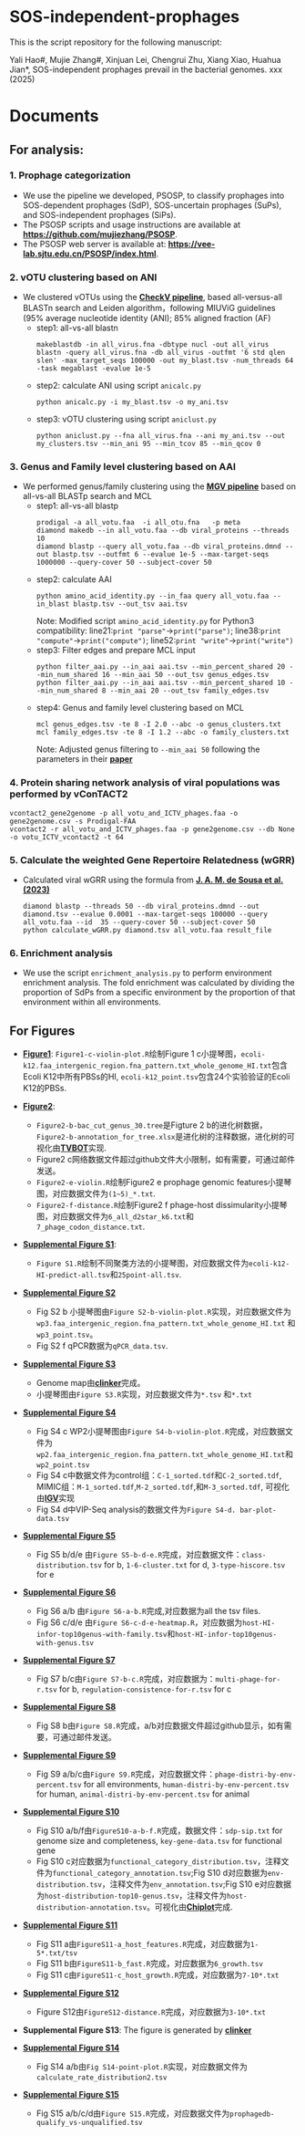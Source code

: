 # SOS-independent-prophages
This is the script repository for the following manuscript:

Yali Hao#, Mujie Zhang#, Xinjuan Lei, Chengrui Zhu, Xiang Xiao, Huahua Jian*, SOS-independent prophages prevail in the bacterial genomes. xxx (2025)

# Documents

## For analysis:

### 1. Prophage categorization
   
- We use the pipeline we developed, PSOSP, to classify prophages into SOS-dependent prophages (SdP), SOS-uncertain prophages (SuPs), and SOS-independent prophages (SiPs).
- The PSOSP scripts and usage instructions are available at **https://github.com/mujiezhang/PSOSP**.
- The PSOSP web server is available at: **https://vee-lab.sjtu.edu.cn/PSOSP/index.html**.
   
### 2. vOTU clustering based on ANI
   
- We clustered vOTUs using the [**CheckV pipeline**](https://bitbucket.org/berkeleylab/checkv/src/master/), based all-versus-all BLASTn search and Leiden algorithm，following MIUViG guidelines (95% average nucleotide identity (ANI); 85% aligned fraction (AF)
  - step1: all-vs-all blastn
    ```
    makeblastdb -in all_virus.fna -dbtype nucl -out all_virus
    blastn -query all_virus.fna -db all_virus -outfmt '6 std qlen slen' -max_target_seqs 100000 -out my_blast.tsv -num_threads 64 -task megablast -evalue 1e-5
    ```
  - step2: calculate ANI using script `anicalc.py`
    ```
    python anicalc.py -i my_blast.tsv -o my_ani.tsv
    ```
  - step3: vOTU clustering using script `aniclust.py`
    ```
    python aniclust.py --fna all_virus.fna --ani my_ani.tsv --out my_clusters.tsv --min_ani 95 --min_tcov 85 --min_qcov 0
    ```
     
### 3.  Genus and Family level clustering based on AAI

- We performed genus/family clustering using the [**MGV pipeline**](https://github.com/snayfach/MGV/tree/master/aai_cluster) based on all-vs-all BLASTp search and MCL
  - step1: all-vs-all blastp
    ```
    prodigal -a all_votu.faa  -i all_otu.fna   -p meta
    diamond makedb --in all_votu.faa --db viral_proteins --threads 10
    diamond blastp --query all_votu.faa --db viral_proteins.dmnd --out blastp.tsv --outfmt 6 --evalue 1e-5 --max-target-seqs 1000000 --query-cover 50 --subject-cover 50
    ```
  - step2: calculate AAI
    ```
    python amino_acid_identity.py --in_faa query all_votu.faa --in_blast blastp.tsv --out_tsv aai.tsv
    ```
    Note: Modified script `amino_acid_identity.py` for Python3 compatibility: line21:`print "parse"`→`print("parse")`; line38:`print "compute"`→`print("compute")`; line52:`print "write"`→`print("write")`
  - step3: Filter edges and prepare MCL input
    ```
    python filter_aai.py --in_aai aai.tsv --min_percent_shared 20 --min_num_shared 16 --min_aai 50 --out_tsv genus_edges.tsv
    python filter_aai.py --in_aai aai.tsv --min_percent_shared 10 --min_num_shared 8 --min_aai 20 --out_tsv family_edges.tsv
    ```
  - step4: Genus and family level clustering based on MCL
    ```
    mcl genus_edges.tsv -te 8 -I 2.0 --abc -o genus_clusters.txt
    mcl family_edges.tsv -te 8 -I 1.2 --abc -o family_clusters.txt
    ```
    Note: Adjusted genus filtering to `--min_aai 50` following the parameters in their [**paper**](https://www.nature.com/articles/s41564-021-00928-6)

### 4. Protein sharing network analysis of viral populations was performed by vConTACT2
   ```
   vcontact2_gene2genome -p all_votu_and_ICTV_phages.faa -o gene2genome.csv -s Prodigal-FAA
   vcontact2 -r all_votu_and_ICTV_phages.faa -p gene2genome.csv --db None -o votu_ICTV_vcontact2 -t 64
   ```

### 5. Calculate the weighted Gene Repertoire Relatedness (wGRR)
- Calculated viral wGRR using the formula from [**J. A. M. de Sousa et al. (2023)**](https://academic.oup.com/nar/article/51/6/2759/7068371?login=true)
   ```
   diamond blastp --threads 50 --db viral_proteins.dmnd --out diamond.tsv --evalue 0.0001 --max-target-seqs 100000 --query  all_votu.faa --id  35 --query-cover 50 --subject-cover 50
   python calculate_wGRR.py diamond.tsv all_votu.faa result_file
   ```
### 6. Enrichment analysis
   
- We use the script `enrichment_analysis.py` to perform environment enrichment analysis. The fold enrichment was calculated by dividing the proportion of SdPs from a specific environment by the proportion of that environment within all environments.

## For Figures
- [**Figure1**](https://github.com/mujiezhang/SOS-independent-prophages/tree/main/scripts%20and%20data%20for%20figure/Figure%201):
   `Figure1-c-violin-plot.R`绘制Figure 1 c小提琴图，`ecoli-k12.faa_intergenic_region.fna_pattern.txt_whole_genome_HI.txt`包含Ecoli K12中所有PBSs的HI, `ecoli-k12_point.tsv`包含24个实验验证的Ecoli K12的PBSs.

- [**Figure2**](https://github.com/mujiezhang/SOS-independent-prophages/tree/main/scripts%20and%20data%20for%20figure/Figure%202):
   - `Figure2-b-bac_cut_genus_30.tree`是Figture 2 b的进化树数据，`Figure2-b-annotation_for_tree.xlsx`是进化树的注释数据，进化树的可视化由[**TVBOT**](https://www.chiplot.online/tvbot.html)实现.
   - Figure2 c网络数据文件超过github文件大小限制，如有需要，可通过邮件发送。
   - `Figure2-e-violin.R`绘制Figure2 e prophage genomic features小提琴图，对应数据文件为`(1~5)_*.txt`.
   - `Figure2-f-distance.R`绘制Figure2 f phage-host dissimularity小提琴图，对应数据文件为`6_all_d2star_k6.txt`和`7_phage_codon_distance.txt`.

- [**Supplemental Figure S1**](https://github.com/mujiezhang/SOS-independent-prophages/tree/main/scripts%20and%20data%20for%20figure/Supplemental%20Figure%20S1):
   - `Figure S1.R`绘制不同聚类方法的小提琴图，对应数据文件为`ecoli-k12-HI-predict-all.tsv`和`25point-all.tsv`.

- [**Supplemental Figure S2**](https://github.com/mujiezhang/SOS-independent-prophages/tree/main/scripts%20and%20data%20for%20figure/Supplemental%20Figure%20S2)
   - Fig S2 b 小提琴图由`Figure S2-b-violin-plot.R`实现，对应数据文件为`wp3.faa_intergenic_region.fna_pattern.txt_whole_genome_HI.txt` 和`wp3_point.tsv`。
   - Fig S2 f qPCR数据为`qPCR_data.tsv`.
     
- [**Supplemental Figure S3**](https://github.com/mujiezhang/SOS-independent-prophages/tree/main/scripts%20and%20data%20for%20figure/Supplemental%20Figure%20S3)
   - Genome map由[**clinker**](https://github.com/gamcil/clinker)完成。
   - 小提琴图由`Figure S3.R`实现，对应数据文件为`*.tsv` 和`*.txt`
     
- [**Supplemental Figure S4**](https://github.com/mujiezhang/SOS-independent-prophages/tree/main/scripts%20and%20data%20for%20figure/Supplemental%20Figure%20S4)
   - Fig S4 c WP2小提琴图由`Figure S4-b-violin-plot.R`完成，对应数据文件为`wp2.faa_intergenic_region.fna_pattern.txt_whole_genome_HI.txt`和`wp2_point.tsv`
   - Fig S4 c中数据文件为control组：`C-1_sorted.tdf`和`C-2_sorted.tdf`, MIMIC组：`M-1_sorted.tdf`,`M-2_sorted.tdf`,和`M-3_sorted.tdf`, 可视化由[**IGV**](https://igv.org/)实现
   - Fig S4 d中VIP-Seq analysis的数据文件为`Figure S4-d. bar-plot-data.tsv`
  
- [**Supplemental Figure S5**](https://github.com/mujiezhang/SOS-independent-prophages/tree/main/scripts%20and%20data%20for%20figure/Supplemental%20Figure%20S5)
   - Fig S5 b/d/e 由`Figure S5-b-d-e.R`完成，对应数据文件：`class-distribution.tsv` for b, `1-6-cluster.txt` for d, `3-type-hiscore.tsv` for e
  
- [**Supplemental Figure S6**](https://github.com/mujiezhang/SOS-independent-prophages/tree/main/scripts%20and%20data%20for%20figure/Supplemental%20Figure%20S6)
   - Fig S6 a/b 由`Figure S6-a-b.R`完成,对应数据为all the tsv files.
   - Fig S6 c/d/e 由`Figure S6-c-d-e-heatmap.R`，对应数据为`host-HI-infor-top10genus-with-family.tsv`和`host-HI-infor-top10genus-with-genus.tsv`
  
- [**Supplemental Figure S7**](https://github.com/mujiezhang/SOS-independent-prophages/tree/main/scripts%20and%20data%20for%20figure/Supplemental%20Figure%20S7)
   - Fig S7 b/c由`Figure S7-b-c.R`完成，对应数据为：`multi-phage-for-r.tsv` for b, `regulation-consistence-for-r.tsv` for c
  
- [**Supplemental Figure S8**](https://github.com/mujiezhang/SOS-independent-prophages/tree/main/scripts%20and%20data%20for%20figure/Supplemental%20Figure%20S8)
   - Fig S8 b由`Figure S8.R`完成，a/b对应数据文件超过github显示，如有需要，可通过邮件发送。
  
- [**Supplemental Figure S9**](https://github.com/mujiezhang/SOS-independent-prophages/tree/main/scripts%20and%20data%20for%20figure/Supplemental%20Figure%20S9)
   - Fig S9 a/b/c由`Figure S9.R`完成，对应数据文件：`phage-distri-by-env-percent.tsv` for all environments, `human-distri-by-env-percent.tsv` for human, `animal-distri-by-env-percent.tsv` for animal
  
- [**Supplemental Figure S10**](https://github.com/mujiezhang/SOS-independent-prophages/tree/main/scripts%20and%20data%20for%20figure/Supplemental%20Figure%20S10)
   - Fig S10 a/b/f由`FigureS10-a-b-f.R`完成，数据文件：`sdp-sip.txt` for genome size and completeness, `key-gene-data.tsv` for functional gene
   - Fig S10 c对应数据为`functional_category_distribution.tsv`，注释文件为`functional_category_annotation.tsv`;Fig S10 d对应数据为`env-distribution.tsv`，注释文件为`env_annotation.tsv`;Fig S10 e对应数据为`host-distribution-top10-genus.tsv`，注释文件为`host-distribution-annotation.tsv`。可视化由[**Chiplot**](https://www.chiplot.online/#)完成.
   
  
- [**Supplemental Figure S11**](https://github.com/mujiezhang/SOS-independent-prophages/tree/main/scripts%20and%20data%20for%20figure/Supplemental%20Figure%20S11)
   - Fig S11 a由`FigureS11-a_host_features.R`完成，对应数据为`1-5*.txt/tsv`
   - Fig S11 b由`FigureS11-b_fast.R`完成，对应数据为`6_growth.tsv`
   - Fig S11 c由`FigureS11-c_host_growth.R`完成，对应数据为`7-10*.txt`
  
- [**Supplemental Figure S12**](https://github.com/mujiezhang/SOS-independent-prophages/tree/main/scripts%20and%20data%20for%20figure/Supplemental%20Figure%20S12)
   - Figure S12由`FigureS12-distance.R`完成，对应数据为`3-10*.txt`
  
- **Supplemental Figure S13**: The figure is generated by [**clinker**](https://github.com/gamcil/clinker)
  
- [**Supplemental Figure S14**](https://github.com/mujiezhang/SOS-independent-prophages/tree/main/scripts%20and%20data%20for%20figure/Supplemental%20Figure%20S14)
  - Fig S14 a/b由`Fig S14-point-plot.R`实现，对应数据文件为`calculate_rate_distribution2.tsv`
  
- [**Supplemental Figure S15**](https://github.com/mujiezhang/SOS-independent-prophages/tree/main/scripts%20and%20data%20for%20figure/Supplemental%20Figure%20S15)
   - Fig S15 a/b/c/d由`Figure S15.R`完成，对应数据文件为`prophagedb-qualify_vs-unqualified.tsv`
  

  


